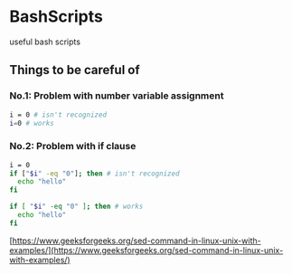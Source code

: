 # BashScripts
useful bash scripts



## Things to be careful of
### No.1: Problem with number variable assignment

```sh
i = 0 # isn't recognized
i=0 # works
```

### No.2: Problem with if clause
```sh
i = 0
if ["$i" -eq "0"]; then # isn't recognized
  echo "hello"
fi

if [ "$i" -eq "0" ]; then # works
  echo "hello"
fi
```

[https://www.geeksforgeeks.org/sed-command-in-linux-unix-with-examples/](https://www.geeksforgeeks.org/sed-command-in-linux-unix-with-examples/)
